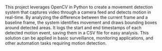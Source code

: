 This project leverages OpenCV in Python to create a movement detection system that captures video through a camera feed and detects motion in real-time. By analyzing the difference between the current frame and a baseline frame, the system identifies movement and draws bounding boxes around detected areas. It logs the start and end timestamps of each detected motion event, saving them in a CSV file for easy analysis. This solution can be applied in basic surveillance, monitoring applications, and other automation tasks requiring motion detection.
